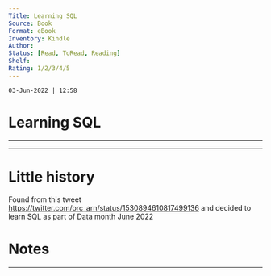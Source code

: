 ```yaml
---
Title: Learning SQL
Source: Book
Format: eBook
Inventory: Kindle
Author: 
Status: [Read, ToRead, Reading]
Shelf: 
Rating: 1/2/3/4/5
---
```

`03-Jun-2022 | 12:58`

# Learning SQL
---



---

# Little history
Found from this tweet https://twitter.com/orc_arn/status/1530894610817499136 and decided to learn SQL as part of Data month June 2022


# Notes 
---
